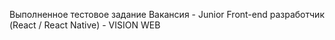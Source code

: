 Выполненное тестовое задание
Вакансия - Junior Front-end разработчик (React / React Native) - VISION WEB
